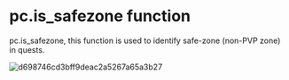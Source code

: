 # pc.is_safezone function
pc.is_safezone, this function is used to identify safe-zone (non-PVP zone) in quests.

![d698746cd3bff9deac2a5267a65a3b27](https://user-images.githubusercontent.com/38504992/89477194-4c64e100-d795-11ea-9fbf-e2086d5e0121.gif)
